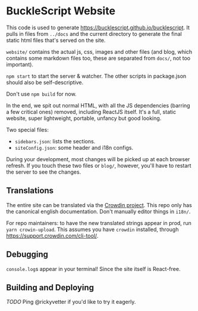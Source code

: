 # BuckleScript Website

This code is used to generate https://bucklescript.github.io/bucklescript. It pulls in files from `../docs` and the current directory to generate the final static html files that's served on the site.

`website/` contains the actual js, css, images and other files (and blog, which contains some markdown files too, these are separated from `docs/`, not too important).

`npm start` to start the server & watcher. The other scripts in package.json should also be self-descriptive.

Don't use `npm build` for now.

In the end, we spit out normal HTML, with all the JS dependencies (barring a few critical ones) removed, including ReactJS itself. It's a full, static website, super lightweight, portable, unfancy but good looking.

Two special files:

- `sidebars.json`: lists the sections.
- `siteConfig.json`: some header and i18n configs.

During your development, most changes will be picked up at each browser refresh. If you touch these two files or `blog/`, however, you'll have to restart the server to see the changes.

## Translations

The entire site can be translated via the [Crowdin project](https://crowdin.com/project/bucklescript). This repo only has the canonical english documentation. Don't manually editor things in `i18n/`.

For repo maintainers: to have the new translated strings appear in prod, run `yarn crowin-upload`. This assumes you have `crowdin` installed, through https://support.crowdin.com/cli-tool/.

## Debugging

`console.log`s appear in your terminal! Since the site itself is React-free.

## Building and Deploying

*TODO*
Ping @rickyvetter if you'd like to try it eagerly.
